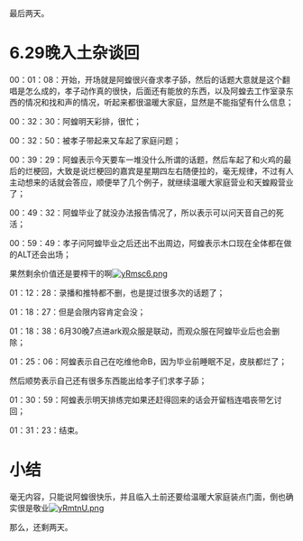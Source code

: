最后两天。

# 6.29晚入土杂谈回

00：01：08：开始，开场就是阿蝗很兴奋求孝子舔，然后的话题大意就是这个翻唱是怎么成的，孝子动作真的很快，后面还有能放的东西，以及阿蝗去工作室录东西的情况和找和声的情况，听起来都很温暖大家庭，显然是不能指望有什么信息；

00：32：30：阿蝗明天彩排，很忙；

00：32：50：被孝子带起来又车起了家庭问题；

00：39：29：阿蝗表示今天要车一堆没什么所谓的话题，然后车起了和火鸡的最后的烂梗回，大致是说烂梗回的嘉宾是星期四左右随便拉的，毫无规律，不过有人主动想来的话就会答应，顺便举了几个例子，就继续温暖大家庭营业和天蝗殿营业了；

00：49：32：阿蝗毕业了就没办法报告情况了，所以表示可以问天音自己的死活；

00：59：49：孝子问阿蝗毕业之后还出不出周边，阿蝗表示木口现在全体都在做的ALT还会出场；

果然剩余价值还是要榨干的啊[![yRmsc6.png](https://z3.ax1x.com/2021/02/18/yRmsc6.png)](https://imgtu.com/i/yRmsc6)

01：12：28：录播和推特都不删，也是提过很多次的话题了；

01：18：27：但是会限内容肯定会没；

01：18：38：6月30晚7点进ark观众服是联动，而观众服在阿蝗毕业后也会删除；

01：25：06：阿蝗表示自己在吃维他命B，因为毕业前睡眠不足，皮肤都烂了；

然后顺势表示自己还有很多东西能出给孝子们求孝子舔；

01：30：59：阿蝗表示明天排练完如果还赶得回来的话会开留档连唱丧带乞讨回；

01：31：23：结束。

# 小结

毫无内容，只能说阿蝗很快乐，并且临入土前还要给温暖大家庭装点门面，倒也确实很是敬业[![yRmtnU.png](https://z3.ax1x.com/2021/02/18/yRmtnU.png)](https://imgtu.com/i/yRmtnU)

那么，还剩两天。